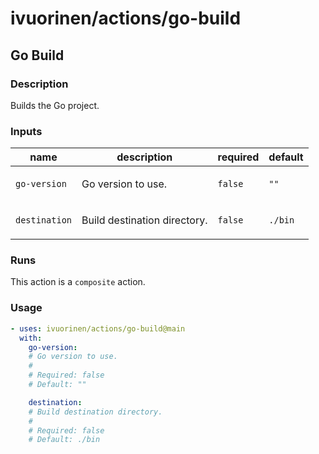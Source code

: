 # ivuorinen/actions/go-build

## Go Build

### Description

Builds the Go project.

### Inputs

| name          | description                         | required | default |
|---------------|-------------------------------------|----------|---------|
| `go-version`  | <p>Go version to use.</p>           | `false`  | `""`    |
| `destination` | <p>Build destination directory.</p> | `false`  | `./bin` |

### Runs

This action is a `composite` action.

### Usage

```yaml
- uses: ivuorinen/actions/go-build@main
  with:
    go-version:
    # Go version to use.
    #
    # Required: false
    # Default: ""

    destination:
    # Build destination directory.
    #
    # Required: false
    # Default: ./bin
```

